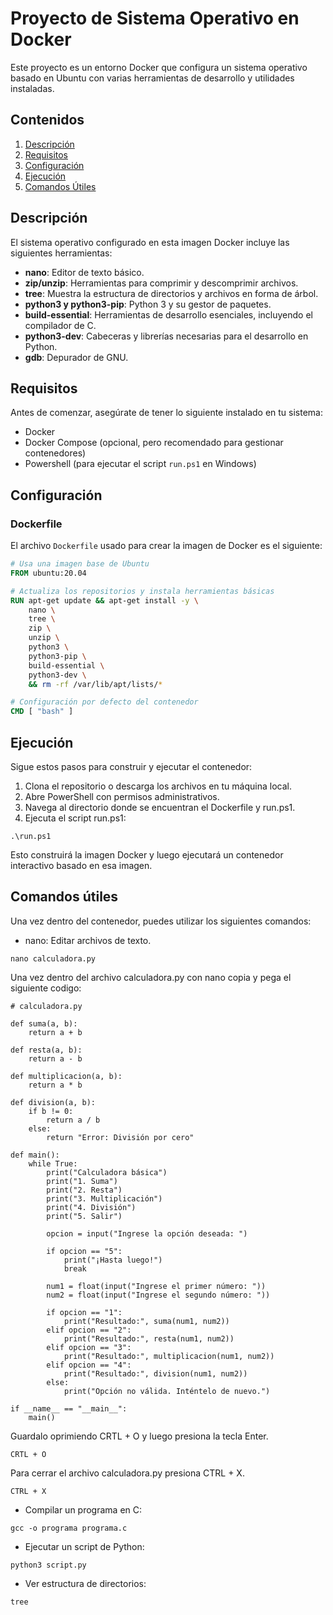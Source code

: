 # Proyecto de Sistema Operativo en Docker

Este proyecto es un entorno Docker que configura un sistema operativo basado en Ubuntu con varias herramientas de desarrollo y utilidades instaladas. 

## Contenidos

1. [Descripción](#descripción)
2. [Requisitos](#requisitos)
3. [Configuración](#configuración)
4. [Ejecución](#ejecución)
5. [Comandos Útiles](#comandos-útiles)

## Descripción

El sistema operativo configurado en esta imagen Docker incluye las siguientes herramientas:

- **nano**: Editor de texto básico.
- **zip/unzip**: Herramientas para comprimir y descomprimir archivos.
- **tree**: Muestra la estructura de directorios y archivos en forma de árbol.
- **python3 y python3-pip**: Python 3 y su gestor de paquetes.
- **build-essential**: Herramientas de desarrollo esenciales, incluyendo el compilador de C.
- **python3-dev**: Cabeceras y librerías necesarias para el desarrollo en Python.
- **gdb**: Depurador de GNU.

## Requisitos

Antes de comenzar, asegúrate de tener lo siguiente instalado en tu sistema:

- Docker
- Docker Compose (opcional, pero recomendado para gestionar contenedores)
- Powershell (para ejecutar el script `run.ps1` en Windows)

## Configuración

### Dockerfile

El archivo `Dockerfile` usado para crear la imagen de Docker es el siguiente:

```Dockerfile
# Usa una imagen base de Ubuntu
FROM ubuntu:20.04

# Actualiza los repositorios y instala herramientas básicas
RUN apt-get update && apt-get install -y \
    nano \
    tree \
    zip \
    unzip \
    python3 \
    python3-pip \
    build-essential \
    python3-dev \
    && rm -rf /var/lib/apt/lists/*

# Configuración por defecto del contenedor
CMD [ "bash" ]
```
## Ejecución
Sigue estos pasos para construir y ejecutar el contenedor:

1. Clona el repositorio o descarga los archivos en tu máquina local.
2. Abre PowerShell con permisos administrativos.
3. Navega al directorio donde se encuentran el Dockerfile y run.ps1.
4. Ejecuta el script run.ps1:
```
.\run.ps1
```
Esto construirá la imagen Docker y luego ejecutará un contenedor interactivo basado en esa imagen.

## Comandos útiles
Una vez dentro del contenedor, puedes utilizar los siguientes comandos:
- nano: Editar archivos de texto.
```
nano calculadora.py
```
Una vez dentro del archivo calculadora.py con nano copia y pega el siguiente codigo:
```
# calculadora.py

def suma(a, b):
    return a + b

def resta(a, b):
    return a - b

def multiplicacion(a, b):
    return a * b

def division(a, b):
    if b != 0:
        return a / b
    else:
        return "Error: División por cero"

def main():
    while True:
        print("Calculadora básica")
        print("1. Suma")
        print("2. Resta")
        print("3. Multiplicación")
        print("4. División")
        print("5. Salir")

        opcion = input("Ingrese la opción deseada: ")

        if opcion == "5":
            print("¡Hasta luego!")
            break

        num1 = float(input("Ingrese el primer número: "))
        num2 = float(input("Ingrese el segundo número: "))

        if opcion == "1":
            print("Resultado:", suma(num1, num2))
        elif opcion == "2":
            print("Resultado:", resta(num1, num2))
        elif opcion == "3":
            print("Resultado:", multiplicacion(num1, num2))
        elif opcion == "4":
            print("Resultado:", division(num1, num2))
        else:
            print("Opción no válida. Inténtelo de nuevo.")

if __name__ == "__main__":
    main()
```
Guardalo oprimiendo CRTL + O y luego presiona la tecla Enter. 
```
CRTL + O
```
Para cerrar el archivo calculadora.py presiona CTRL + X.
```
CTRL + X
```
- Compilar un programa en C:
```
gcc -o programa programa.c
```
- Ejecutar un script de Python:
```
python3 script.py
```
- Ver estructura de directorios:
```
tree
```
